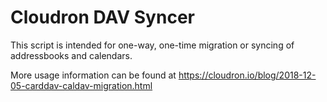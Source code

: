 # Cloudron DAV Syncer

This script is intended for one-way, one-time migration or syncing of addressbooks and calendars.

More usage information can be found at https://cloudron.io/blog/2018-12-05-carddav-caldav-migration.html
